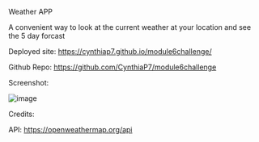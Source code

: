 Weather APP

A convenient way to look at the current weather at your location and see the 5 day forcast

Deployed site: https://cynthiap7.github.io/module6challenge/

Github Repo: https://github.com/CynthiaP7/module6challenge

Screenshot:

![image](https://github.com/CynthiaP7/module6challenge/assets/122586416/7c9decc4-fd0c-4ece-91bc-97d3508879e4)


Credits:

API: https://openweathermap.org/api
